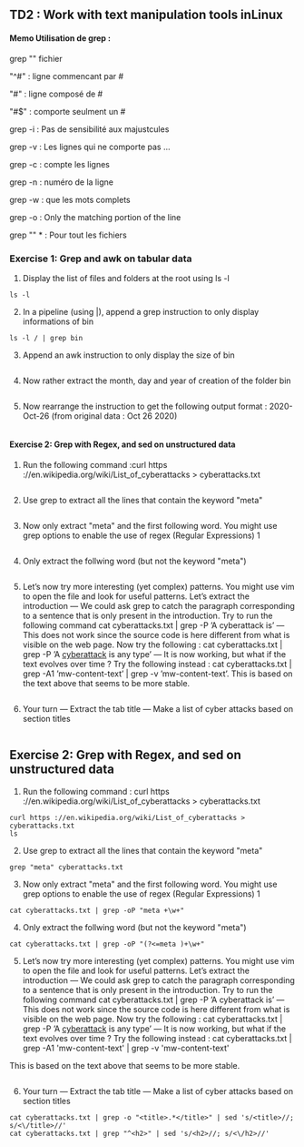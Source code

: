 ## TD2 : Work with text manipulation tools inLinux

#### Memo Utilisation de grep :

grep "" fichier

"^#" : ligne commencant par #

"#"  : ligne composé de # 

"#$" : comporte seulment un #

grep -i : Pas de sensibilité aux majustcules

grep -v : Les lignes qui ne comporte pas ...

grep -c : compte les lignes

grep -n : numéro de la ligne

grep -w : que les mots complets

grep -o : Only the matching portion of the line 

grep "" * : Pour tout les fichiers 


### Exercise 1: Grep and awk on tabular data
1. Display the list of files and folders at the root using ls -l
```
ls -l
```
2. In a pipeline (using |), append a grep instruction to only display informations of bin
```
ls -l / | grep bin
```
3. Append an awk instruction to only display the size of bin
```

```
4. Now rather extract the month, day and year of creation of the folder bin
```
```
5. Now rearrange the instruction to get the following output format : 2020-
Oct-26 (from original data : Oct 26 2020)
```
```

#### Exercise 2: Grep with Regex, and sed on unstructured data
1. Run the following command :curl https ://en.wikipedia.org/wiki/List_of_cyberattacks > cyberattacks.txt
```
```
2. Use grep to extract all the lines that contain the keyword "meta"
```
```
3. Now only extract "meta" and the first following word. You might use grep options to enable the use of regex (Regular Expressions) 1
```
```
4. Only extract the follwing word (but not the keyword "meta")
```
```
5. Let’s now try more interesting (yet complex) patterns. You might use vim
to open the file and look for useful patterns. Let’s extract the introduction
— We could ask grep to catch the paragraph corresponding to a sentence
that is only present in the introduction. Try to run the following
command cat cyberattacks.txt | grep -P ’A cyberattack is’
— This does not work since the source code is here different from what
is visible on the web page. Now try the following : cat cyberattacks.txt |
grep -P ’A <a href="/wiki/Cyberattack" title="Cyberattack">cyberattack</a>
is any type’
— It is now working, but what if the text evolves over time ? Try the
following instead : cat cyberattacks.txt | grep -A1 ’mw-content-text’ |
grep -v ’mw-content-text’. This is based on the text above that seems
to be more stable.
```
```

6. Your turn
— Extract the tab title
— Make a list of cyber attacks based on section titles
```
```

## Exercise 2: Grep with Regex, and sed on unstructured data
1. Run the following command : curl https ://en.wikipedia.org/wiki/List_of_cyberattacks > cyberattacks.txt
```
curl https ://en.wikipedia.org/wiki/List_of_cyberattacks > cyberattacks.txt
ls
```
2. Use grep to extract all the lines that contain the keyword "meta"
```
grep "meta" cyberattacks.txt
```
3. Now only extract "meta" and the first following word. You might use grep options to enable the use of regex (Regular Expressions) 1
```
cat cyberattacks.txt | grep -oP "meta +\w+"
```
4. Only extract the follwing word (but not the keyword "meta")
```
cat cyberattacks.txt | grep -oP "(?<=meta )+\w+"
```
5. Let’s now try more interesting (yet complex) patterns. 
You might use vim to open the file and look for useful patterns. Let’s extract the introduction
— We could ask grep to catch the paragraph corresponding to a sentence that is only present in the introduction. 
Try to run the following command cat cyberattacks.txt | grep -P ’A cyberattack is’
— This does not work since the source code is here different from what
is visible on the web page. Now try the following : cat cyberattacks.txt | grep -P ’A <a href="/wiki/Cyberattack" title="Cyberattack">cyberattack</a> is any type’
— It is now working, but what if the text evolves over time ? Try the
following instead : cat cyberattacks.txt | grep -A1 'mw-content-text' | grep -v 'mw-content-text'

This is based on the text above that seems to be more stable.
```
```
6. Your turn
— Extract the tab title
— Make a list of cyber attacks based on section titles
```
cat cyberattacks.txt | grep -o "<title>.*</title>" | sed 's/<title>//; s/<\/title>//'
cat cyberattacks.txt | grep "^<h2>" | sed 's/<h2>//; s/<\/h2>//'
```
